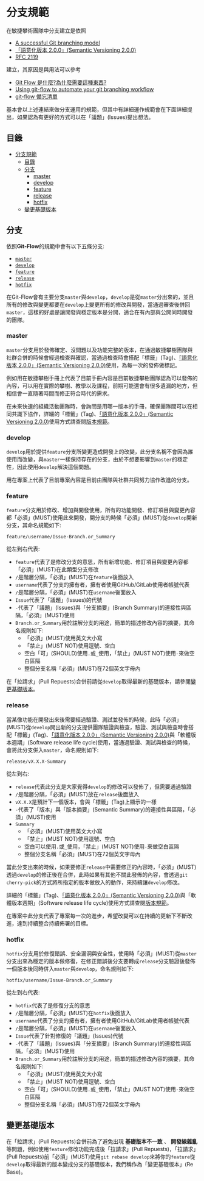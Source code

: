# 分支規範
在敏捷攀術團隊中分支建立是依照

- [A successful Git branching model](https://nvie.com/posts/a-successful-git-branching-model/)
- [「語意化版本 2.0.0」(Semantic Versioning 2.0.0)](https://semver.org/lang/zh-TW/#%E8%AA%9E%E6%84%8F%E5%8C%96%E7%89%88%E6%9C%AC-200)
- [RFC 2119](https://www.ietf.org/rfc/rfc2119.txt)

建立，其原因是與用法可以參考

- [Git Flow 是什麼?為什麼需要這種東西?](https://gitbook.tw/chapters/gitflow/why-need-git-flow.html)
- [Using git-flow to automate your git branching workflow](https://jeffkreeftmeijer.com/git-flow/)
- [git-flow 備忘清單](https://danielkummer.github.io/git-flow-cheatsheet/index.zh_TW.html)

基本會以上述連結來做分支運用的規範，但其中有詳細運作規範會在下面詳細提出，如果認為有更好的方式可以在「議題」(Issues)提出想法。  

## 目錄

<!-- @import "[TOC]" {cmd="toc" depthFrom=1 depthTo=6 orderedList=false} -->
<!-- code_chunk_output -->

- [分支規範](#分支規範)
  - [目錄](#目錄)
  - [分支](#分支)
    - [master](#master)
    - [develop](#develop)
    - [feature](#feature)
    - [release](#release)
    - [hotfix](#hotfix)
  - [變更基礎版本](#變更基礎版本)

<!-- /code_chunk_output -->

## 分支
依照**Git-Flow**的規範中會有以下五條分支:

- [`master`](#master)
- [`develop`](#develop)
- [`feature`](#feature)
- [`release`](#release)
- [`hotfix`](#hotfix)

在Git-Flow會有主要分支`master`與`develop`，`develop`是從`master`分出來的，並且所有的修改與變更都要在`develop`上變更所有的修改與開發，當通過審查後併回`master`，這樣的好處是讓開發與穩定版本是分開，適合在有內部與公開同時開發的團隊。

### master
`master`分支用於發佈確定、沒問題以及功能完整的版本，在通過敏捷攀樹團隊與社群合併的時候會經過檢查與確認，當通過檢查時會搭配「標籤」(Tag)、[「語意化版本 2.0.0」(Semantic Versioning 2.0.0)](https://semver.org/lang/zh-TW/#%E8%AA%9E%E6%84%8F%E5%8C%96%E7%89%88%E6%9C%AC-200)使用，為每一次的發佈做標記。  

例如用在敏捷攀樹手冊上代表了目前手冊內容是目前敏捷攀樹團隊認為可以發佈的內容，可以用在實際的攀樹、教學以及課程，前期可能還會有很多遺漏的地方，但相信會一直隨著時間而修正符合時代的需求。

在未來快速的組織活動團隊時，會詢問是用哪一版本的手冊，確保團隊間可以在相同共識下協作，詳細的「標籤」(Tag)、[「語意化版本 2.0.0」(Semantic Versioning 2.0.0)](https://semver.org/lang/zh-TW/#%E8%AA%9E%E6%84%8F%E5%8C%96%E7%89%88%E6%9C%AC-200)使用方式請查閱[版本規範](./版本規範.md)。

### develop
`develop`用於提供`feature`分支所變更造成開發上的改變，此分支名稱不會因為誰使用而改變，與`master`一樣保持存在的分支，由於不想要影響到`master`的穩定性，因此使用`develop`解決這個問題。

用在專案上代表了目前專案內容是目前由團隊與社群共同努力協作改進的分支。

### feature
`feature`分支用於修改、增加與開發使用，所有的功能開發、修訂項目與變更內容都「必須」(MUST)使用此來開發，開分支的時候「必須」(MUST)從`develop`開新分支，其命名規範如下:

```
feature/username/Issue-Branch.or_Summary
```

從左到右代表:

- `feature`代表了是修改分支的意思，所有新增功能、修訂項目與變更內容都「必須」(MUST)在此類型分支修改
- `/`是階層分隔，「必須」(MUST)在`feature`後面放入
- `username`代表了分支的擁有者，擁有者使用GitHub/GitLab使用者帳號代表
- `/`是階層分隔，「必須」(MUST)在`username`後面放入
- `Issue`代表了「議題」(Issues)的代號
- `-`代表了「議題」(Issues)與「分支摘要」(Branch Summary)的連接性與區隔，「必須」(MUST)使用
- `Branch.or_Summary`用於註解分支的用途，簡單的描述修改內容的摘要，其命名規則如下:
    - 「必須」(MUST)使用英文大小寫
    - 「禁止」(MUST NOT)使用逗號、空白
    - 空白「可」(SHOULD)使用`.`或`_`使用，「禁止」(MUST NOT)使用`-`來做空白區隔
    - 整個分支名稱「必須」(MUST)在72個英文字母內

在「拉請求」(Pull Repuests)合併前請從`develop`取得最新的基礎版本，請參閱[變更基礎版本](#變更基礎版本)。

### release
當某像功能在開發出來後需要經過驗證、測試並發佈的時候，此時「必須」(MUST)從`develop`開出新的分支提供團隊驗證與檢查，驗證、測試與檢查時會搭配「標籤」(Tag)、[「語意化版本 2.0.0」(Semantic Versioning 2.0.0)](https://semver.org/lang/zh-TW/#%E8%AA%9E%E6%84%8F%E5%8C%96%E7%89%88%E6%9C%AC-200)與「軟體版本週期」(Software release life cycle)使用，當通過驗證、測試與檢查的時候，會將此分支併入`master`，命名規則如下:

```
release/vX.X.X-Summary
```

從左到右:

- `release`代表此分支是大家覺得`develop`的修改可以發佈了，但需要通過驗證
- `/`是階層分隔，「必須」(MUST)放在`release`後面放入
- `vX.X.X`是預計下一個版本，會與「標籤」(Tag)上顯示的一樣
- `-`代表了「版本」與「版本摘要」(Semantic Summary)的連接性與區隔，「必須」(MUST)使用
- `Summary`
    - 「必須」(MUST)使用英文大小寫
    - 「禁止」(MUST NOT)使用逗號、空白
    - 空白可以使用`.`或`_`使用，「禁止」(MUST NOT)使用`-`來做空白區隔
    - 整個分支名稱「必須」(MUST)在72個英文字母內

當此分支出來的時候，如果要修正`release`中需要修正的內容時，「必須」(MUST)透過`develop`的修正後在合併，此時如果有其他不關此發佈的內容，會透過`git cherry-pick`的方式將所指定的版本做放入的動作，來持續讓`develop`修改。

詳細的「標籤」(Tag)、[「語意化版本 2.0.0」(Semantic Versioning 2.0.0)](https://semver.org/lang/zh-TW/#%E8%AA%9E%E6%84%8F%E5%8C%96%E7%89%88%E6%9C%AC-200)與「軟體版本週期」(Software release life cycle)使用方式請查閱[版本規範](./版本規範.md)。

在專案中此分支代表了專案每一次的進步，希望改變可以在持續的更新下不斷改進，達到持續整合持續佈署的目標。

### hotfix
`hotfix`分支用於修復錯誤、安全漏洞與安全性，使用時「必須」(MUST)從`master`分支出來為穩定的版本做修復，在修正錯誤後分支要轉成`release`分支驗證後發佈一個版本後同時併入`master`與`develop`，命名規則如下:

```
hotfix/username/Issue-Branch.or_Summary
```

從左到右代表:

- `hotfix`代表了是修復分支的意思
- `/`是階層分隔，「必須」(MUST)在`hotfix`後面放入
- `username`代表了分支的擁有者，擁有者使用GitHub/GitLab使用者帳號代表
- `/`是階層分隔，「必須」(MUST)在`username`後面放入
- `Issue`代表了針對修復的「議題」(Issues)代號
- `-`代表了「議題」(Issues)與「分支摘要」(Branch Summary)的連接性與區隔，「必須」(MUST)使用
- `Branch.or_Summary`用於註解分支的用途，簡單的描述修改內容的摘要，其命名規則如下:
    - 「必須」(MUST)使用英文大小寫
    - 「禁止」(MUST NOT)使用逗號、空白
    - 空白「可」(SHOULD)使用`.`或`_`使用，「禁止」(MUST NOT)使用`-`來做空白區隔
    - 整個分支名稱「必須」(MUST)在72個英文字母內

## 變更基礎版本
在「拉請求」(Pull Repuests)合併前為了避免出現 **基礎版本不一致** 、 **開發線雜亂** 等問題，例如使用`feature`修改功能完成後「拉請求」(Pull Repuests)，「拉請求」(Pull Repuests)前「必須」(MUST)使用`git rebase develop`來將你的`feature`從`develop`取得最新的版本變成分支的基礎版本，我們稱作為「變更基礎版本」(Re Base)。
